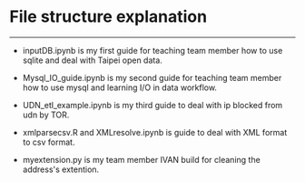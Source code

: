# File structure explanation

---

- inputDB.ipynb is my first guide for teaching team member how to use sqlite and deal 
  with Taipei open data.

- Mysql_IO_guide.ipynb is my second guide for teaching team member how to use mysql and learning I/O in data workflow.

- UDN_etl_example.ipynb is my third guide to deal with ip blocked from udn by TOR.

- xmlparsecsv.R and XMLresolve.ipynb is guide to deal with XML format to csv format.

- myextension.py is my team member IVAN build for cleaning the address's extention.